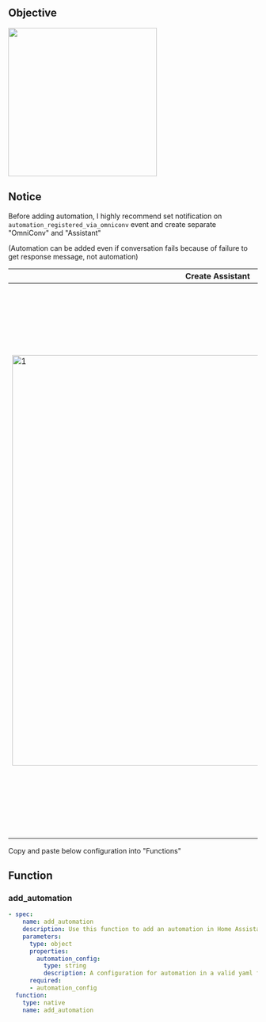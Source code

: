 ## Objective

<img width="300" src="https://github.com/mLupine/OmniConv/assets/2917984/55f5fe7e-b1fd-43c9-bce6-ac92e203598f">

## Notice

Before adding automation, I highly recommend set notification on `automation_registered_via_omniconv` event and create separate "OmniConv" and "Assistant"

(Automation can be added even if conversation fails because of failure to get response message, not automation)

| Create Assistant                                                                                                        | Notify on created                                                                                                                                       |
| ----------------------------------------------------------------------------------------------------------------------- | ------------------------------------------------------------------------------------------------------------------------------------------------------- |
| <img width="830" alt="1" src="https://github.com/mLupine/OmniConv/assets/2917984/b7030a46-9a4e-4ea8-a4ed-03d2eb3af0a9"> | <img width="1116" alt="스크린샷 2023-10-13 오후 6 01 40" src="https://github.com/mLupine/OmniConv/assets/2917984/7afa3709-1c1d-41d0-8847-70f2102d824f"> |


Copy and paste below configuration into "Functions"

## Function
### add_automation
```yaml
- spec:
    name: add_automation
    description: Use this function to add an automation in Home Assistant.
    parameters:
      type: object
      properties:
        automation_config:
          type: string
          description: A configuration for automation in a valid yaml format. Next line character should be \n. Use devices from the list.
      required:
      - automation_config
  function:
    type: native
    name: add_automation
```
